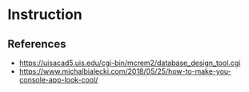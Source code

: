# Instruction

## References
* https://uisacad5.uis.edu/cgi-bin/mcrem2/database_design_tool.cgi
* https://www.michalbialecki.com/2018/05/25/how-to-make-you-console-app-look-cool/